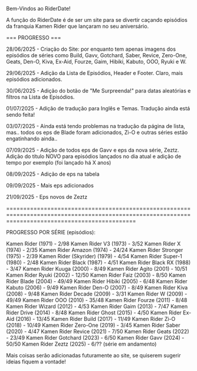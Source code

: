 Bem-Vindos ao RiderDate!

A função do RiderDate é de ser um site para se divertir caçando episódios da franquia Kamen Rider que lançaram no seu aniversário.

=== PROGRESSO === 

28/06/2025 - Criação do Site: por enquanto tem apenas imagens dos episódios de séries como Build, Gavv, Gotchard, Saber, Revice, Zero-One, Geats, Den-O, Kiva, Ex-Aid, Fourze, Gaim, Hibiki, Kabuto, OOO, Ryuki e W.

29/06/2025 - Adição da Lista de Episódios, Header e Footer. Claro, mais episódios adicionados.

30/06/2025 - Adição do botão de "Me Surpreenda!" para datas aleatórias e filtros na Lista de Episódios.

01/07/2025 - Adição de tradução para Inglês e Temas. Tradução ainda está sendo feita!

03/07/2025 - Ainda está tendo problemas na tradução da página de lista, mas.. todos os eps de Blade foram adicionados, Zi-O e outras séries estão engatinhando ainda..

07/09/2025 - Adição de todos eps de Gavv e eps da nova série, Zeztz. Adição do título NOVO para episódios lançados no dia atual e adição de tempo por exemplo (foi lançado há X anos)

08/09/2025 - Adição de eps na tabela

09/09/2025 - Mais eps adicionados

21/09/2025 - Eps novos de Zeztz

==================================================================================================================================================

PROGRESSO POR SÉRIE (episódios):

Kamen Rider (1971) - 2/98
Kamen Rider V3 (1973) - 3/52
Kamen Rider X (1974) - 2/35
Kamen Rider Amazon (1974) - 24/24
Kamen Rider Stronger (1975) - 2/39
Kamen Rider (Skyrider) (1979) - 4/54
Kamen Rider Super-1 (1980) - 2/48
Kamen Rider Black (1987) - 4/51
Kamen Rider Black RX (1988) - 3/47
Kamen Rider Kuuga (2000) - 8/49
Kamen Rider Agito (2001) - 10/51
Kamen Rider Ryuki (2002) - 12/50
Kamen Rider Faiz (2003) - 8/50
Kamen Rider Blade (2004) - 49/49
Kamen Rider Hibiki (2005) - 6/48
Kamen Rider Kabuto (2006) - 9/49
Kamen Rider Den-O (2007) - 8/49
Kamen Rider Kiva (2008) - 9/48
Kamen Rider Decade (2009) - 3/31
Kamen Rider W (2009) - 49/49
Kamen Rider OOO (2010) - 35/48
Kamen Rider Fourze (2011) - 8/48
Kamen Rider Wizard (2012) - 4/53
Kamen Rider Gaim (2013) - 7/47
Kamen Rider Drive (2014) - 8/48
Kamen Rider Ghost (2015) - 4/50
Kamen Rider Ex-Aid (2016) - 13/45
Kamen Rider Build (2017) - 11/49
Kamen Rider Zi-O (2018) - 10/49
Kamen Rider Zero-One (2019) - 3/45
Kamen Rider Saber (2020) - 4/47
Kamen Rider Revice (2021) - 7/50
Kamen Rider Geats (2022) - 23/49
Kamen Rider Gotchard (2023) - 6/50
Kamen Rider Gavv (2024) - 50/50 
Kamen Rider Zeztz (2025) - 6/?? (série em andamento)

Mais coisas serão adicionadas futuramente ao site, se quiserem sugerir ideias fiquem a vontade!
